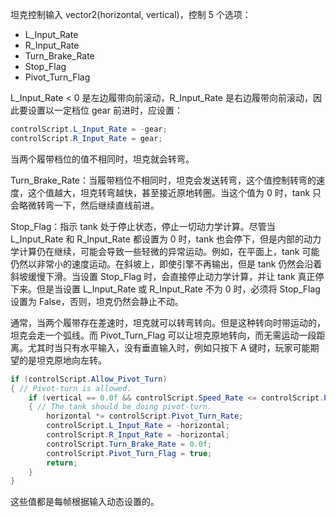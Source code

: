 坦克控制输入 vector2(horizontal, vertical)，控制 5 个选项：

- L_Input_Rate
- R_Input_Rate
- Turn_Brake_Rate
- Stop_Flag
- Pivot_Turn_Flag

L_Input_Rate < 0 是左边履带向前滚动，R_Input_Rate 是右边履带向前滚动，因此要设置以一定档位 gear 前进时，应设置：

```C#
controlScript.L_Input_Rate = -gear;
controlScript.R_Input_Rate = gear;
```

当两个履带档位的值不相同时，坦克就会转弯。

Turn_Brake_Rate：当履带档位不相同时，坦克会发送转弯，这个值控制转弯的速度，这个值越大，坦克转弯越快，甚至接近原地转圈。当这个值为 0 时，tank 只会略微转弯一下，然后继续直线前进。

Stop_Flag：指示 tank 处于停止状态，停止一切动力学计算。尽管当 L_Input_Rate 和 R_Input_Rate 都设置为 0 时，tank 也会停下，但是内部的动力学计算仍在继续，可能会导致一些轻微的异常运动。例如，在平面上，tank 可能仍然以非常小的速度运动。在斜坡上，即使引擎不再输出，但是 tank 仍然会沿着斜坡缓慢下滑。当设置 Stop_Flag 时，会直接停止动力学计算，并让 tank 真正停下来。但是当设置 L_Input_Rate 或 R_Input_Rate 不为 0 时，必须将 Stop_Flag 设置为 False，否则，坦克仍然会静止不动。

通常，当两个履带存在差速时，坦克就可以转弯转向。但是这种转向时带运动的，坦克会走一个弧线。而 Pivot_Turn_Flag 可以让坦克原地转向，而无需运动一段距离。尤其时当只有水平输入，没有垂直输入时，例如只按下 A 键时，玩家可能期望的是坦克原地向左转。

```C#
if (controlScript.Allow_Pivot_Turn)
{ // Pivot-turn is allowed.
    if (vertical == 0.0f && controlScript.Speed_Rate <= controlScript.Pivot_Turn_Rate)
    { // The tank should be doing pivot-turn.
        horizontal *= controlScript.Pivot_Turn_Rate;
        controlScript.L_Input_Rate = -horizontal;
        controlScript.R_Input_Rate = -horizontal;
        controlScript.Turn_Brake_Rate = 0.0f;
        controlScript.Pivot_Turn_Flag = true;
        return;
    }
}
```

这些值都是每帧根据输入动态设置的。

